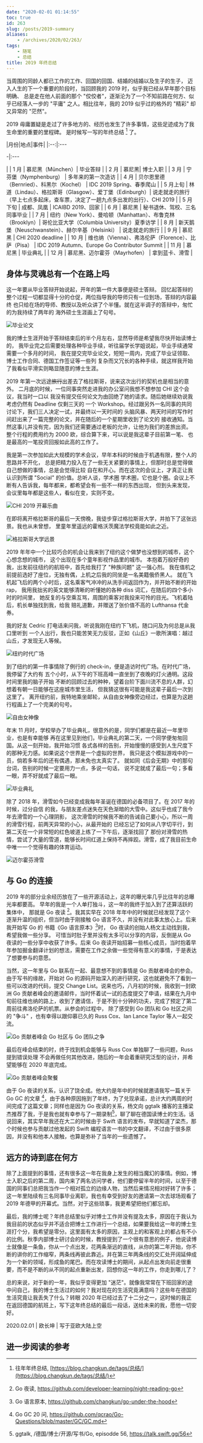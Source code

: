 ```yaml
---
date: "2020-02-01 01:14:55"
toc: true
id: 263
slug: /posts/2019-summary
aliases:
    - /archives/2020/02/263/
tags:
    - 随笔
    - 总结
title: 2019 年终总结
---
```


当周围的同龄人都已工作的工作、回国的回国、结婚的结婚以及生子的生子，
迈入人生的下一个重要的阶段时，当回顾我的 2019 时，似乎我已经从早年那个目标明确、
总是走在他人前面的那个 "佼佼者"，逐渐沦为了一个不知前路在何方、似乎已经落人一步的 "平庸" 
之人。相比往年，我的 2019 似乎过的格外的 "精彩" 却又异常的 "茫然"。

<!--more-->

2019 毋庸置疑是走过了许多地方的、经历也发生了许多事情，这些足迹成为了我生命里的重要的里程碑。
是时候写一写的年终总结 [^yearsum] 了。

|月份|地点|事件|
|:--:|:---


-|:---


|
| 1  月 | 慕尼黑（München）| 毕业答辩 |
| 2  月 | 慕尼黑| 博士入职 |
| 3  月 | 宁芬堡（Nymphenburg） | 多年来的第一次造访 |
| 4  月 | 贝尔恩里德（Bernried）、科黑尔（Kochel） | IDC 2019 Spring、春季爬山 |
| 5  月上旬 | 林道（Lindau）、格拉斯哥（Glasgow）、爱丁堡（Edinburgh）| 说走就走的旅行（早上七点多起床，查车票，决定了一趟九点多出发的出行）、CHI 2019 |
| 5  月下旬 | 成都、凤凰 | ICAIBD 2019、回家 |
| 6  月 | 慕尼黑 | 秘书退休、驾校、三名同事毕业 |
| 7  月 | 纽约（New York）、曼哈顿（Manhattan）、布鲁克林（Brooklyn）| 哥伦比亚大学（Columbia University）夏季访学 |
| 8  月 | 新天鹅堡（Neuschwanstein）、赫尔辛基（Helsinki） | 说走就走的旅行 |
| 9 月 | 慕尼黑 | CHI 2020 deadline |
| 10 月 | 维也纳（Vienna）、弗洛伦萨（Florence）、比萨（Pisa） | IDC 2019 Autumn、Europe Go Contributor Summit |
| 11 月 | 慕尼黑 | 毕业典礼 |
| 12 月 | 慕尼黑、迈尔霍芬（Mayrhofen） | 拿到蓝卡、滑雪 |

## 身体与灵魂总有一个在路上吗

这一年要从毕业答辩开始说起，开年的第一件大事便是硕士答辩。
回忆起答辩的整个过程一切都显得十分的仓促，两位指导我的导师只有一位到场，答辩的内容最终
也只给在场的导师、教授以及听众讲了个半懂。就在这半调子的答辩中，匆忙的为我持续了两年的
海外硕士生涯画上了句号。

![毕业论文](/images/posts/263/1.jpg)

我的博士生涯开始于答辩结束后的半个月左右，显然导师是希望我尽快开始读博士的，
我毕业完之后需要处理各种毕业手续，听往届学长学姐说起，毕业手续通常需要一个多月的时间，
我在提交完毕业论文，短短一周内，完成了毕业证领取、博士工作合同、德国工作签证等一些列
复杂而又冗长的各种手续，就这样我开始了我看似平滑实则略显随意的博士生涯。

2019 年第一次远途~~旅行~~出差去了格拉斯哥，说来这次出行的契机也是相当的意外。
二月底的时候，一位同事突然走进我的办公室问我想不想参加 CHI 这个会议，我当时一口以
我没有提交任何论文为由回绝了她的请求。随后她继续劝说我考虑仍然有 Deadline 仅剩三天的
一个 Workshop。经过跟另外一名同事的共同讨论下，我们三人决定一试，并最终以一天时间的
头脑风暴、两天时间的写作时间赶出来了一篇完整的论文，并在随后的一个星期里收到了论文的
接收通知。当然这事儿并没有完，因为我们还需要通过老板的允许，让他为我们的差旅出资。
整个行程的费用约为 2000 欧，综合算下来，可以说是我这辈子目前第一笔、
也是最高的一笔投资回报如此高的工作了。

我是第一次参加如此大规模的学术会议，早年本科的时候由于机遇有限，整个人的思路并不开化，
总是把精力投入在了一些无关紧要的事情上，但那时总是觉得做自己想做的事情，总是会觉得比较
自在和开心。而在这次的会议上，才真正让我认识到所谓 "Social" 的价值。总听人谈，学术圈
学术圈，它也是个圈。会议上不断有人告诉我，每年都来，都希望会有一些不一样的东西出现，
但到头来发现，会议里每年都是这些人，看似在变，实则不变。

![CHI 2019 开幕乐曲](/images/posts/263/3.jpg)

在即将离开格拉斯哥的最后一天傍晚，我徒步穿过格拉斯哥大学，并拍下了这张远景。我也从未曾想，
里童年里遥远的霍格沃茨魔法学校竟能如此之近。

![格拉斯哥大学远景](/images/posts/263/2.jpg)

2019 年年中一个比较巧合的机会让我来到了纽约这个做梦也没想到的城市，这个心想念想的城市，
这个出现在多个童年影视作品里的城市。
本抱着万般好奇的我，出发前往纽约的航班中，首先给我打了 "种族问题" 这一强心剂。
我在值机之前提前选好了座位，无独有偶，上机之后我的同坐是一名美籍俄侨黑人。
就在飞机起飞后的两个小时后，这名乘客气冲冲的从洗手间返回作为，并开始不断的开始 rap，
我用我拙劣的英文能够清晰的听懂她的各种 diss 词汇，在随后的四个多小时的时间里，
她反复的与空乘互骂，周围的乘客对我投来可怜的目光。飞机着陆后，机长单独找到我，给我
赔礼道歉，并赠送了张价值不高的 Lufthansa 代金券。

我的好友 Cedric 打电话来问我，听说我刚在纽约下飞机，随口问及为何总是从我口里听到
一个人出行，我也只能苦笑无力反驳，正如《山丘》一歌所演唱：越过山丘，才发现无人等候。

![纽约时代广场](/images/posts/263/4.jpg)

到了纽约的第一件事情除了例行的 check-in，便是造访时代广场。在时代广场，我停留了大约有
五个小时，从下午的下班高峰一直坐到了夜晚的灯火通明。这段时间里我的脑子开始
不断的回顾过去的种种，望着台阶下面川流不息的人群，幻想着有朝一日能够在这座城市里生活，
但我猜这很有可能是我这辈子最后一次到这里了。
离开纽约前，我特地乘坐邮轮，从自由女神像旁边经过，也算是为这趟行程画上了一个完美的句号。

![自由女神像](/images/posts/263/5.jpg)

年末 11 月时，学校举办了毕业典礼，很意外的是，同学们都是在最近一年里毕业，也是有幸能够
再在这里见到他们，毕业典礼的第二天，一个同学便匆匆回国。从这一刻开始，我开始习惯
各式各样的告别，开始慢慢的感受到人生尺度下的那种无力感。如果说这个世界是一个虚拟的世界，
我只是这个模拟游戏中的一员，倘若多年后的还有偶遇，那未免也太真实了。
就如同《后会无期》中的那句台词，告别的时候一定要用力一点，多说一句话，
说不定就成了最后一句；多看一眼，弄不好就成了最后一眼。

![毕业典礼](/images/posts/263/8.jpg)

除了 2018 年，滑雪如今已经变成我每年圣诞在德国的必备项目了。在 2017 年的时候，过分自信
的我，与朋友差点迷失在天色渐暗的大雪中。这似乎也成了我今年去滑雪的一个心理阴影，
这次滑雪的时候我不断的告诫自己要小心，所以一周的滑雪行程，前两天异常的小心，从最开始的
已经忘记了如何从八字切平行，到第二天在一个非常短的红色坡道上练了一下午后，逐渐找回了
那份对滑雪的热情，尝试了大量的雪道，能够长时间红道上保持不再摔跤。滑雪，成了我目前生命中唯一一个觉得有趣的体育运动。

![迈尔霍芬滑雪](/images/posts/263/9.jpg)

## 与 Go 的连接

2019 年的部分业余经历放在了一些开源活动上，这年的曝光率几乎比往年的总曝光率都要高。
早年的我是一个人单打独斗，这一年的我终于加入到了还算活跃的集体中，
那就是 Go 夜读 [^nightread]。我其实早在 2018 年年中的时候就已经发现了这个
逐渐升温的组织，但当时由于刚接触 Go 语言不久，并没有对此事太放心上。后来我开始写 Go 的
书籍《Go 语言原本》[^changkun]时， Go 夜读的创始人杨文主动找到我，希望我做一些分享。
可惜当时肚子里并没有太多可以分享的内容，反倒是从 Go 夜读的一些分享中收获了许多。后来 Go 夜读开始招募一些核心成员，当时抱着早年参加掘金翻译计划的想法，需要在工作之余做一些觉得有意义的事情，于是表达了想要参与的意愿。

当然，这一年里与 Go 联系在一起、最意想不到的事情是 Go 贡献者峰会的参会。由于写书的缘故，开始对 Go 的源码开始深入的进行研究，这也就避免不了看到一些可以改进的代码，提交 Change List。说来也巧，八月初的时候，我收到一封欧洲 Go 贡献者峰会的邀请邮件，当时怀着试一试的态度提交了申请，结果在九月中旬前往维也纳的路上，收到了邀请信，于是不到十分钟的功夫，完成了预定了第二周前往弗洛伦萨的机票。从参会的过程中，
除了感受到 Go 团队和 Go 社区之间的 "争斗" ，也有幸得以跟仰慕已久的 Russ Cox、Ian Lance Taylor 等人一起交流。

![Go 贡献者峰会 Go 社区与 Go 团队之争](/images/posts/263/6.jpg)

最后在峰会结束的时，终于找到机会能够与 Russ Cox 单独聊了一些问题，Russ 提到错误处理
不会再做任何其他改进，随后的一年会着重研究泛型的设计，并希望能够在 2020 年底完成。

![Go 贡献者峰会聚餐](/images/posts/263/7.jpg)

由于 Go 夜读的关系，认识了饶全成。他大约是年中的时候就邀请我写一篇关于 Go GC 的文章 [^qcrao]，由于各种原因拖到了年终，为了兑现承诺，总计大约两周的时间完成了这篇文章；同样也是因为 Go 夜读的关系，杨文向 ggtalk 播客的主播梁杰推荐了我，于是我也就有幸参与了一期录制[^ggtalk]，聊了聊在德国读博士的生活。话说回来，其实早年我还在大二的时候由于 Swift 语言的发布，早就知道了梁杰，那个时候也参与贡献过他发起的 Swift 编程语言一书的中文翻译，不过由于很多原因，并没有和他本人接触，也算是弥补了当年的一些遗憾了。

## 远方的诗到底在何方

除了上面提到的事情，还有很多这一年在我身上发生的相当魔幻的事情。例如，博士入职之后的第二周，国内来了两名访问学者，他们要停留半年的时间，以至于德国的同事们总把我当作一个相对孤立的边缘人物，当然后来情况相对好转了许多；这一年里陆续有三名同事毕业离职，我也有幸受到好友的邀请第一次去球场观看了 2019 年德甲的开幕式。当然，对于这些琐事，我更希望把他们都忘却。

最后，我的博士呢？年终总结里似乎对博士工作并没有提及太多，原因在于我认为我目前的状态似乎并不适合把博士工作进行一个总结，如果要我给这一年的博士生涯打个分，我希望是零分。这里面有太多的原因，主观上的和客观上的都占有不小的比例。秋季内部博士研讨会的时候，教授提到了一个很有意思的例子，他说读博士就像是一条鱼，你从一个点出发，花两条渐远的直线，从你的第二年开始，你不断的讲你的工作缩窄，两条线再彼此靠近。并在第三年两条线的交汇处开阔延伸成为一个新的领域，形成鱼的尾巴。而在攻读博士的期间，从起点出发向前走很重要，而不是不断的从不同的起点重新出发，回想你这一年的工作，你走到哪儿了？

总的来说，对于新的一年，我似乎变得更加 "迷茫"。就像我常常在下班回家的途中问自己，我的博士生活过的如何？我对现在的生活究竟满意吗？这些年在德国的生活究竟让我丢失了什么？转眼 2020 年已经过去了十二分之一，这时候的我正在返回德国的航班上，写下这年终总结的最后一段话，送给未来的我，愿他一切安好。

2020.02.01 | 欧长坤 | 写于亚欧大陆上空

## 进一步阅读的参考

[^changkun]: Go 语言原本, https://github.com/changkun/go-under-the-hood
[^nightread]: Go 夜读, https://github.com/developer-learning/night-reading-go 
[^qcrao]: Go GC 20 问, https://github.com/qcrao/Go-Questions/blob/master/GC/GC.md
[^ggtalk]: ggtalk, /德国/博士/开源/写书/Go, episodde 56, https://talk.swift.gg/56
[^yearsum]: 往年年终总结, [https://blog.changkun.de/tags/总结/](https://blog.changkun.de/tags/总结/)